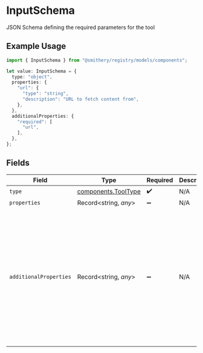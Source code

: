 # InputSchema

JSON Schema defining the required parameters for the tool

## Example Usage

```typescript
import { InputSchema } from "@smithery/registry/models/components";

let value: InputSchema = {
  type: "object",
  properties: {
    "url": {
      "type": "string",
      "description": "URL to fetch content from",
    },
  },
  additionalProperties: {
    "required": [
      "url",
    ],
  },
};
```

## Fields

| Field                                                                                                                                  | Type                                                                                                                                   | Required                                                                                                                               | Description                                                                                                                            | Example                                                                                                                                |
| -------------------------------------------------------------------------------------------------------------------------------------- | -------------------------------------------------------------------------------------------------------------------------------------- | -------------------------------------------------------------------------------------------------------------------------------------- | -------------------------------------------------------------------------------------------------------------------------------------- | -------------------------------------------------------------------------------------------------------------------------------------- |
| `type`                                                                                                                                 | [components.ToolType](../../models/components/tooltype.md)                                                                             | :heavy_check_mark:                                                                                                                     | N/A                                                                                                                                    |                                                                                                                                        |
| `properties`                                                                                                                           | Record<string, *any*>                                                                                                                  | :heavy_minus_sign:                                                                                                                     | N/A                                                                                                                                    |                                                                                                                                        |
| `additionalProperties`                                                                                                                 | Record<string, *any*>                                                                                                                  | :heavy_minus_sign:                                                                                                                     | N/A                                                                                                                                    | {<br/>"type": "object",<br/>"properties": {<br/>"url": {<br/>"type": "string",<br/>"description": "URL to fetch content from"<br/>}<br/>},<br/>"required": [<br/>"url"<br/>]<br/>} |